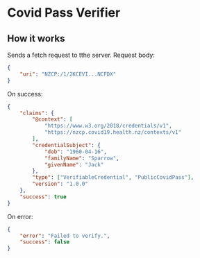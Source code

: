 # Covid Pass Verifier

## How it works
Sends a fetch request to tthe server.
Request body:
```json
{
	"uri": "NZCP:/1/2KCEVI...NCFDX"
}
```
On success:
```json
{
	"claims": {
		"@context": [
			"https://www.w3.org/2018/credentials/v1",
			"https://nzcp.covid19.health.nz/contexts/v1"
		],
		"credentialSubject": {
			"dob": "1960-04-16",
			"familyName": "Sparrow",
			"givenName": "Jack"
		},
		"type": ["VerifiableCredential", "PublicCovidPass"],
		"version": "1.0.0"
	},
	"success": true
}
```
On error:
```json
{
	"error": "Failed to verify.",
	"success": false
}
```